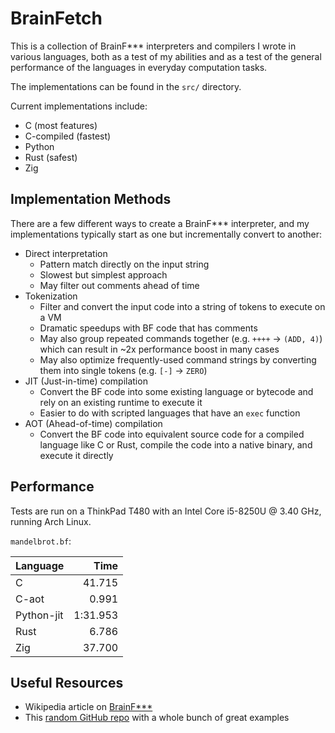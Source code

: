 
# BrainFetch

This is a collection of BrainF*** interpreters and compilers I wrote in various languages, both as a test of my abilities and as a test of the general performance of the languages in everyday computation tasks.

The implementations can be found in the `src/` directory.

Current implementations include:

- C (most features)
- C-compiled (fastest)
- Python
- Rust (safest)
- Zig

## Implementation Methods

There are a few different ways to create a BrainF*** interpreter, and my implementations typically start as one but incrementally convert to another:

- Direct interpretation
    - Pattern match directly on the input string
    - Slowest but simplest approach
    - May filter out comments ahead of time
- Tokenization
    - Filter and convert the input code into a string of tokens to execute on a VM
    - Dramatic speedups with BF code that has comments
    - May also group repeated commands together (e.g. `++++` -> `(ADD, 4)`) which can result in ~2x performance boost in many cases
    - May also optimize frequently-used command strings by converting them into single tokens (e.g. `[-]` -> `ZERO`)
- JIT (Just-in-time) compilation
    - Convert the BF code into some existing language or bytecode and rely on an existing runtime to execute it
    - Easier to do with scripted languages that have an `exec` function
- AOT (Ahead-of-time) compilation
    - Convert the BF code into equivalent source code for a compiled language like C or Rust, compile the code into a native binary, and execute it directly

## Performance

Tests are run on a ThinkPad T480 with an Intel Core i5-8250U @ 3.40 GHz, running Arch Linux.

`mandelbrot.bf`:

| Language | Time |
| - | -:|
| C | 41.715 |
| C-aot | 0.991 |
| Python-jit | 1:31.953 |
| Rust | 6.786 |
| Zig | 37.700 |

## Useful Resources

- Wikipedia article on [BrainF***](https://en.wikipedia.org/wiki/Brainfuck)
- This [random GitHub repo](https://github.com/fabianishere/brainfuck/tree/master/examples) with a whole bunch of great examples

